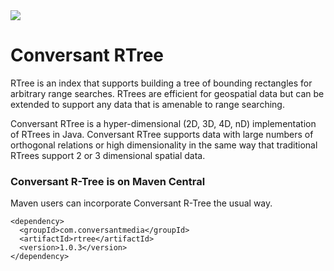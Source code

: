 <img src="https://github.com/conversant/rtree/blob/master/src/main/resources/RTree.png?raw=true">

# Conversant RTree

RTree is an index that supports building a tree of bounding rectangles for arbitrary range searches.   RTrees are efficient for geospatial data but can be extended to support any data that is amenable to range searching.

Conversant RTree is a hyper-dimensional (2D, 3D, 4D, nD) implementation of RTrees in Java.  Conversant RTree supports data with large numbers of orthogonal relations or high dimensionality in the same way that traditional RTrees support 2 or 3 dimensional spatial data.

### Conversant R-Tree is on Maven Central

Maven users can incorporate Conversant R-Tree the usual way.

```
<dependency>
  <groupId>com.conversantmedia</groupId>
  <artifactId>rtree</artifactId>
  <version>1.0.3</version>
</dependency>
```
